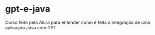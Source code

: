 # gpt-e-java
Curso feito pela Alura para entender como é feita a integração de uma aplicação Java com GPT
